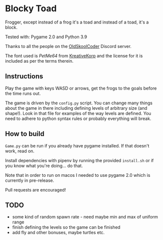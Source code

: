 # Blocky Toad

Frogger, except instead of a frog it's a toad and instead of a toad, it's a block. 

Tested with: Pygame 2.0 and Python 3.9

Thanks to all the people on the [OldSkoolCoder](https://github.com/oldskoolcoder/) Discord server.

The font used is _PetMe64_ from [KreativeKorp](https://www.kreativekorp.com/software/fonts/c64.shtml) 
and the license for it is included as per the terms therein. 

## Instructions

Play the game with keys WASD or arrows, get the frogs to the goals before the time runs out.

The game is driven by the `config.py` script. You can change many things about the game in there including 
defining levels of arbitrary size (and shape!). Look in that file for examples of the way levels are defined. You
 need to adhere to python syntax rules or probably everything will break. 

## How to build

`Game.py` can be run if you already have pygame installed. If that doesn't work, read on. 

Install dependencies with pipenv by running the provided `install.sh` or if you know what you're doing... do that.

Note that in order to run on macos I needed to use pygame 2.0 which is currently in pre-release.

Pull requests are encouraged!

## TODO 

* some kind of random spawn rate - need maybe min and max of uniform range
* finish defining the levels so the game can be finished
* add fly and other bonuses, maybe turtles etc.
